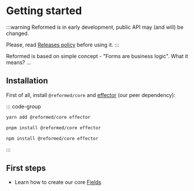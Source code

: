 # Getting started

:::warning
Reformed is in early development, public API may (and will) be changed.

Please, read [Releases policy](/statements/releases-policy) before using it.
:::

Reformed is based on simple concept - "Forms are business logic".
What it means? ...

## Installation

First of all, install `@reformed/core` and [effector](https://effector.dev/) (our peer dependency):

::: code-group

```sh [yarn]
yarn add @reformed/core effector
```

```sh [pnpm]
pnpm install @reformed/core effector
```

```sh [npm]
npm install @reformed/core effector
```

:::

## First steps

- Learn how to create our core [Fields](/learn/quick-start/fields.md)
